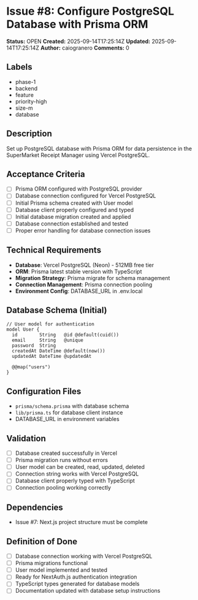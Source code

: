 # Issue #8: Configure PostgreSQL Database with Prisma ORM

**Status:** OPEN
**Created:** 2025-09-14T17:25:14Z
**Updated:** 2025-09-14T17:25:14Z
**Author:** caiogranero
**Comments:** 0

## Labels
- phase-1
- backend
- feature
- priority-high
- size-m
- database

## Description
Set up PostgreSQL database with Prisma ORM for data persistence in the SuperMarket Receipt Manager using Vercel PostgreSQL.

## Acceptance Criteria
- [ ] Prisma ORM configured with PostgreSQL provider
- [ ] Database connection configured for Vercel PostgreSQL
- [ ] Initial Prisma schema created with User model
- [ ] Database client properly configured and typed
- [ ] Initial database migration created and applied
- [ ] Database connection established and tested
- [ ] Proper error handling for database connection issues

## Technical Requirements
- **Database**: Vercel PostgreSQL (Neon) - 512MB free tier
- **ORM**: Prisma latest stable version with TypeScript
- **Migration Strategy**: Prisma migrate for schema management
- **Connection Management**: Prisma connection pooling
- **Environment Config**: DATABASE_URL in .env.local

## Database Schema (Initial)
```prisma
// User model for authentication
model User {
  id        String   @id @default(cuid())
  email     String   @unique
  password  String
  createdAt DateTime @default(now())
  updatedAt DateTime @updatedAt

  @@map("users")
}
```

## Configuration Files
- `prisma/schema.prisma` with database schema
- `lib/prisma.ts` for database client instance
- DATABASE_URL in environment variables

## Validation
- [ ] Database created successfully in Vercel
- [ ] Prisma migration runs without errors
- [ ] User model can be created, read, updated, deleted
- [ ] Connection string works with Vercel PostgreSQL
- [ ] Database client properly typed with TypeScript
- [ ] Connection pooling working correctly

## Dependencies
- Issue #7: Next.js project structure must be complete

## Definition of Done
- [ ] Database connection working with Vercel PostgreSQL
- [ ] Prisma migrations functional
- [ ] User model implemented and tested
- [ ] Ready for NextAuth.js authentication integration
- [ ] TypeScript types generated for database models
- [ ] Documentation updated with database setup instructions